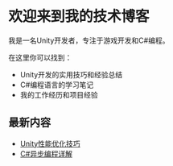 # 欢迎来到我的技术博客

我是一名Unity开发者，专注于游戏开发和C#编程。

在这里你可以找到：
- Unity开发的实用技巧和经验总结
- C#编程语言的学习笔记
- 我的工作经历和项目经验

## 最新内容
- [Unity性能优化技巧](unity/tips.md#性能优化)
- [C#异步编程详解](csharp/advanced.md#异步编程)